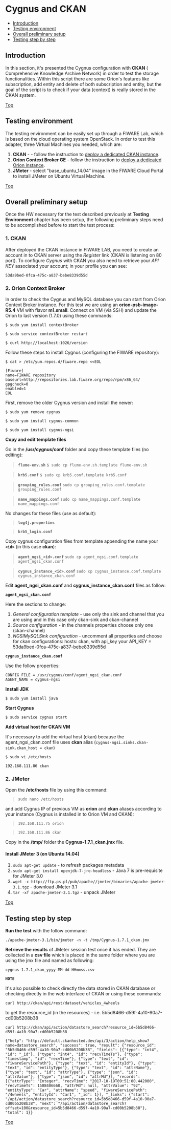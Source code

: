 # Cygnus and CKAN #

* [Introduction](#introduction)
* [Testing environment](#testing-environment)
* [Overall preliminary setup](#overall-preliminary-setup)
* [Testing step by step](#testing-step-by-step)


## Introduction ##

In this section, it's presented the Cygnus configuration with **CKAN** ( Comprehensive Knowledge Archive Network) in order to test the storage functionalities. 
Within this script there are some Orion's features like subscription, add entity and delete of both subscription and entity, but the goal of the script is to check if your data (context) is really stored in the CKAN system.  

[Top](#cygnus-and-ckan)

## Testing environment ##

The testing environment can be easily set up through a FIWARE Lab, which is based on the cloud operating system OpenStack. 
In order to test this adapter, three Virtual Machines you needed, which are: 

1. **CKAN** - - follow the instruction to [deploy a dedicated CKAN instance](https://catalogue.fiware.org/enablers/ckan/creating-instances).
2. **Orion Context Broker GE** - follow the instruction to [deploy a dedicated Orion instance](https://catalogue.fiware.org/enablers/publishsubscribe-context-broker-orion-context-broker/creating-instances). 
3. **JMeter** - select "base_ubuntu_14.04" image in the FIWARE Cloud Portal to install JMeter on Ubuntu Virtual Machine.

[Top](#cygnus-and-ckan)

## Overall preliminary setup ##

Once the HW necessary for the test described previously at **Testing Environment** chapter has been setup, the following preliminary steps need to be accomplished before to start the test process:

### 1. CKAN ###

After deployed the CKAN instance in FIWARE LAB, you need to create an account in to CKAN server using the *Register* link (CKAN is listening on 80 port). 
To configure *Cygnus* with CKAN you also need to retrieve your *API KEY* associated your account; in your profile you can see:

```API Key Private:
53da9bed-0fca-475c-a837-bebe8339d55d
```

### 2. Orion Context Broker ###

In order to check the  Cygnus and MySQL database you can start from Orion Context Broker instance. For this test we are using an **orion-psb-image-R5.4** VM with flavor **m1.small**. Connect on VM (via SSH) and update the Orion to last version (1.7.0) using these commands:

`$ sudo yum install contextBroker`

`$ sudo service contextBroker restart`

`$ curl http://localhost:1026/version`

Follow these steps to install Cygnus (configuring the FIWARE repository):

`$ cat > /etc/yum.repos.d/fiware.repo <<EOL`

```text
[Fiware]
name=FIWARE repository
baseurl=http://repositories.lab.fiware.org/repo/rpm/x86_64/
gpgcheck=0
enabled=1
EOL
```
First, remove the older Cygnus version and install the newer:

`$ sudo yum remove cygnus`

`$ sudo yum install cygnus-common`

`$ sudo yum install cygnus-ngsi`


**Copy and edit template files**

Go in the **/usr/cygnus/conf** folder and copy these template files (no editing):

>**`flume-env.sh`**	   `$ sudo cp flume-env.sh.template flume-env.sh`

>**`krb5.conf`**    `$ sudo cp krb5.conf.template krb5.conf`

>**`grouping_rules.conf`**  `sudo cp grouping_rules.conf.template grouping_rules.conf`

>**`name_mappings.conf`**  `sudo cp name_mappings.conf.template name_mappings.conf`

No changes for these files (use as default):

>**`log4j.properties`** 	
	
>**`krb5_login.conf`** 

Copy cygnus configuration files from template appending the name your **`<id>`** (in this case **ckan**):

>**`agent_ngsi_<id>.conf`** 		`sudo cp agent_ngsi.conf.template agent_ngsi_ckan.conf`

>**`cygnus_instance_<id>.conf`**  	`sudo cp cygnus_instance.conf.template cygnus_instance_ckan.conf`


Edit **agent_ngsi_ckan.conf** and **cygnus_instance_ckan.conf** files as follow:

**`agent_ngsi_ckan.conf`** 

Here the sections to change:
1.	*General configuration template* - use only the sink and channel that you are using and in this case only ckan-sink and ckan-channel
2.	*Source configuration* - in the channels properties choose only one (ckan-channel)
3.	*NGSIMySQLSink configuration* - uncomment all properties and choose for ckan configurations: hosts: ckan, with api_key your API_KEY = 53da9bed-0fca-475c-a837-bebe8339d55d

**`cygnus_instance_ckan.conf`**

Use the follow properties: 
```text
CONFIG_FILE = /usr/cygnus/conf/agent_ngsi_ckan.conf
AGENT_NAME = cygnus-ngsi
```

**Install JDK**
 
`$ sudo yum install java`

**Start Cygnus**

`$ sudo service cygnus start` 

**Add virtual host for CKAN VM**

It's necessary to add the virtual host (ckan) because the agent_ngsi_ckan.conf file uses **ckan** alias (`cygnus-ngsi.sinks.ckan-sink.ckan_host = ckan`) 

`$ sudo vi /etc/hosts`

`192.168.111.86 ckan`

### 2. JMeter ###

Open the **/etc/hosts** file by using this command:

> `sudo nano /etc/hosts` 

and add Cygnus IP of previous VM as **orion** and **ckan** aliases according to your instance (Cygnus is installed in to Orion VM and CKAN): 

> `192.168.111.75 orion`

> `192.168.111.86 ckan`

Copy in the **/tmp/** folder the **Cygnus-1.7.1_ckan.jmx** file.

#### Install JMeter 3 (on Ubuntu 14.04) ####

1. `sudo apt-get update` - to refresh packages metadata
2. `sudo apt-get install openjdk-7-jre-headless` - Java 7 is pre-requisite for JMeter 3.0
3. `wget -c http://ftp.ps.pl/pub/apache//jmeter/binaries/apache-jmeter-3.1.tgz` - download JMeter 3.1
4. `tar -xf apache-jmeter-3.1.tgz` - unpack JMeter

[Top](#cygnus-and-ckan)

## Testing step by step ##

**Run the test** with the follow command: 

`./apache-jmeter-3.1/bin/jmeter -n -t /tmp/Cygnus-1.7.1_ckan.jmx`

**Retrieve the results** of JMeter session test once it has ended. They are collected in a **csv file** which is placed in the same folder where you are using the jmx file and named as following: 

`cygnus-1.7.1_ckan_yyyy-MM-dd HHmmss.csv`


**`NOTE`**

It's also possible to check directly the data stored in CKAN database or checking directly in the web interface of CKAN or using these commands:

`curl http://ckan/api/rest/dataset/vehicles_4wheels`

to get the resource_id (in the resources) - i.e. 5b5d8466-d59f-4a10-90a7-cd00b5208b38 

`curl http://ckan/api/action/datastore_search?resource_id=5b5d8466-d59f-4a10-90a7-cd00b5208b38`

```text
{"help": "http://default.ckanhosted.dev/api/3/action/help_show?name=datastore_search", "success": true, "result": {"resource_id": "5b5d8466-d59f-4a10-90a7-cd00b5208b38", "fields": [{"type": "int4", "id": "_id"}, {"type": "int4", "id": "recvTimeTs"}, {"type": "timestamp", "id": "recvTime"}, {"type": "text", "id": "fiwareServicePath"}, {"type": "text", "id": "entityId"}, {"type": "text", "id": "entityType"}, {"type": "text", "id": "attrName"}, {"type": "text", "id": "attrType"}, {"type": "json", "id": "attrValue"}, {"type": "json", "id": "attrMd"}], "records": [{"attrType": "Integer", "recvTime": "2017-10-19T09:51:00.442000", "recvTimeTs": 1508406660, "attrMd": null, "attrValue": "92", "entityType": "Car", "attrName": "speed", "fiwareServicePath": "/4wheels", "entityId": "Car1", "_id": 1}], "_links": {"start": "/api/action/datastore_search?resource_id=5b5d8466-d59f-4a10-90a7-cd00b5208b38", "next": "/api/action/datastore_search?offset=100&resource_id=5b5d8466-d59f-4a10-90a7-cd00b5208b38"}, "total": 1}}
```

[Top](#cygnus-and-ckan)